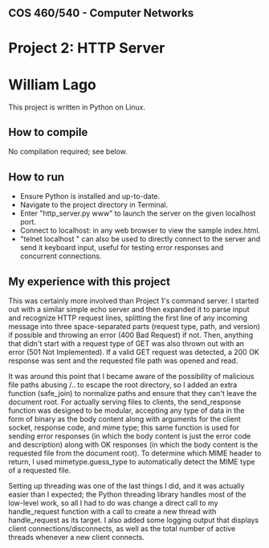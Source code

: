 ## COS 460/540 - Computer Networks
# Project 2: HTTP Server

# William Lago

This project is written in Python on Linux.

## How to compile

No compilation required; see below.

## How to run

* Ensure Python is installed and up-to-date.
* Navigate to the project directory in Terminal.
* Enter "http_server.py <port> www" to launch the server on the given localhost port.
* Connect to localhost:<port> in any web browser to view the sample index.html.
* "telnet localhost <port>" can also be used to directly connect to the server and send it keyboard input, useful for testing error responses and concurrent connections.

## My experience with this project

This was certainly more involved than Project 1's command server. I started out with a similar simple echo server and then expanded it to parse input and recognize HTTP request lines, splitting the first line of any incoming message into three space-separated parts (request type, path, and version) if possible and throwing an error (400 Bad Request) if not. Then, anything that didn't start with a request type of GET was also thrown out with an error (501 Not Implemented). If a valid GET request was detected, a 200 OK response was sent and the requested file path was opened and read.

It was around this point that I became aware of the possibility of malicious file paths abusing /.. to escape the root directory, so I added an extra function (safe_join) to normalize paths and ensure that they can't leave the document root. For actually serving files to clients, the send_response function was designed to be modular, accepting any type of data in the form of binary as the body content along with arguments for the client socket, response code, and mime type; this same function is used for sending error responses (in which the body content is just the error code and description) along with OK responses (in which the body content is the requested file from the document root). To determine which MIME header to return, I used mimetype.guess_type to automatically detect the MIME type of a requested file.

Setting up threading was one of the last things I did, and it was actually easier than I expected; the Python threading library handles most of the low-level work, so all I had to do was change a direct call to my handle_request function with a call to create a new thread with handle_request as its target. I also added some logging output that displays client connections/disconnects, as well as the total number of active threads whenever a new client connects.
